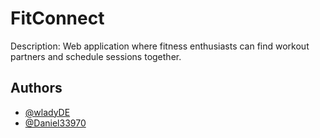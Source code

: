 # FitConnect

Description: Web application where fitness enthusiasts can find workout partners and schedule sessions together. 
  
## Authors

- [@wladyDE](https://github.com/wladyDE)
- [@Daniel33970](https://github.com/Daniel33970)

  

